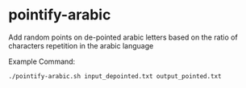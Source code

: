 # pointify-arabic

Add random points on de-pointed arabic letters based on the ratio of characters repetition in the arabic language 

Example Command:
```
./pointify-arabic.sh input_depointed.txt output_pointed.txt
```
